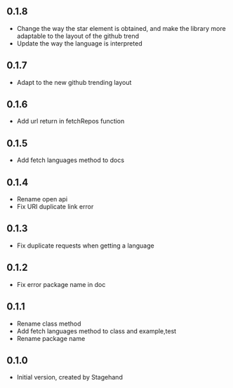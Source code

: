 ## 0.1.8

 - Change the way the star element is obtained, and make the library more adaptable to the layout of the github trend
 - Update the way the language is interpreted

## 0.1.7

 - Adapt to the new github trending layout

## 0.1.6

 - Add url return in fetchRepos function

## 0.1.5

 - Add fetch languages method to docs
## 0.1.4

 - Rename open api
 - Fix URI duplicate link error

## 0.1.3

 - Fix duplicate requests when getting a language

## 0.1.2
 - Fix error package name in doc

## 0.1.1

- Rename class method
- Add fetch languages method to class and example,test
- Rename package name

## 0.1.0

- Initial version, created by Stagehand
